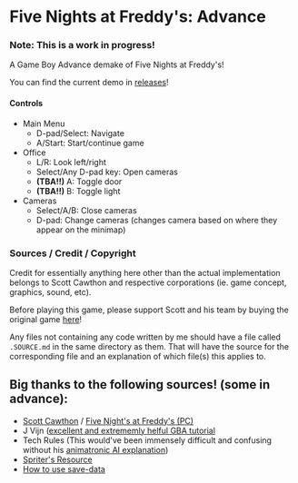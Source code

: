 # Five Nights at Freddy's: Advance

### Note: This is a work in progress! 

A Game Boy Advance demake of Five Nights at Freddy's!

You can find the current demo in [releases][1]!

#### Controls
* Main Menu
  * D-pad/Select: Navigate
  * A/Start: Start/continue game
* Office
  * L/R: Look left/right
  * Select/Any D-pad key: Open cameras
  * **(TBA!!)** A: Toggle door
  * **(TBA!!)** B: Toggle light
* Cameras
  * Select/A/B: Close cameras
  * D-pad: Change cameras (changes camera based on where they appear on the minimap)

### Sources / Credit / Copyright

Credit for essentially anything here other than the actual implementation belongs to Scott Cawthon and respective corporations (ie. game concept, graphics, sound, etc).

Before playing this game, please support Scott and his team by buying the original game [here][3]!

Any files not containing any code written by me should have a file called `.SOURCE.md` in the same directory as them.
That will have the source for the corresponding file and an explanation of which file(s) this applies to.

## Big thanks to the following sources! (some in advance):

* [Scott Cawthon][4] / [Five Night's at Freddy's (PC)][3]
* J Vijn ([excellent and extrememly helful GBA tutorial][5]
* Tech Rules (This would've been immensely difficult and confusing without his [animatronic AI explanation][7])
* [Spriter's Resource][8]
* [How to use save-data][9]

[1]: https://github.com/cjbell630/FNaF_Advance/releases/latest

[2]: /out/FNaF_Advance.gba

[3]: https://store.steampowered.com/app/319510/Five_Nights_at_Freddys/

[4]: http://www.scottgames.com/

[5]: https://www.coranac.com/tonc/text/toc.htm

[6]: https://www.jetbrains.com/clion/

[7]: https://youtu.be/ujg0Y5IziiY

[8]: https://www.spriters-resource.com/pc_computer/fivenightsatfreddys/

[9]: https://gbadev.org/docs.php?showinfo=13
